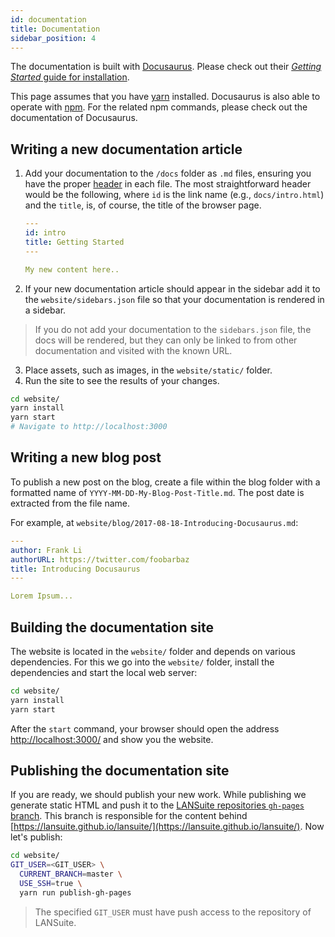 ```yaml
---
id: documentation
title: Documentation
sidebar_position: 4
---
```


The documentation is built with [Docusaurus](https://docusaurus.io/).
Please check out their [*Getting Started* guide for installation](https://docusaurus.io/docs/en/installation).

This page assumes that you have [yarn](https://github.com/yarnpkg/yarn) installed.
Docusaurus is also able to operate with [npm](https://docs.npmjs.com/getting-started/what-is-npm).
For the related npm commands, please check out the documentation of Docusaurus.

## Writing a new documentation article

1. Add your documentation to the `/docs` folder as `.md` files, ensuring you have the proper [header](https://docusaurus.io/docs/en/doc-markdown#documents) in each file.
The most straightforward header would be the following, where `id` is the link name (e.g., `docs/intro.html`) and the `title`, is, of course, the title of the browser page.

    ```yaml
    ---
    id: intro
    title: Getting Started
    ---

    My new content here..
    ```

2. If your new documentation article should appear in the sidebar add it to the `website/sidebars.json` file so that your documentation is rendered in a sidebar.

  > If you do not add your documentation to the `sidebars.json` file, the docs will be rendered, but they can only be linked to from other documentation and visited with the known URL.

3. Place assets, such as images, in the `website/static/` folder.
4. Run the site to see the results of your changes.

  ```bash
  cd website/
  yarn install
  yarn start
  # Navigate to http://localhost:3000
  ```

## Writing a new blog post

To publish a new post on the blog, create a file within the blog folder with a formatted name of `YYYY-MM-DD-My-Blog-Post-Title.md`.
The post date is extracted from the file name.

For example, at `website/blog/2017-08-18-Introducing-Docusaurus.md`:

```yml
---
author: Frank Li
authorURL: https://twitter.com/foobarbaz
title: Introducing Docusaurus
---

Lorem Ipsum...
```

## Building the documentation site

The website is located in the `website/` folder and depends on various dependencies.
For this we go into the `website/` folder, install the dependencies and start the local web server:

```bash
cd website/
yarn install
yarn start
```

After the `start` command, your browser should open the address [http://localhost:3000/](http://localhost:3000/) and show you the website.

## Publishing the documentation site

If you are ready, we should publish your new work.
While publishing we generate static HTML and push it to the [LANSuite repositories `gh-pages` branch](https://github.com/lansuite/lansuite/tree/gh-pages).
This branch is responsible for the content behind [https://lansuite.github.io/lansuite/](https://lansuite.github.io/lansuite/).
Now let's publish:

```bash
cd website/
GIT_USER=<GIT_USER> \
  CURRENT_BRANCH=master \
  USE_SSH=true \
  yarn run publish-gh-pages
```

> The specified `GIT_USER` must have push access to the repository of LANSuite.
